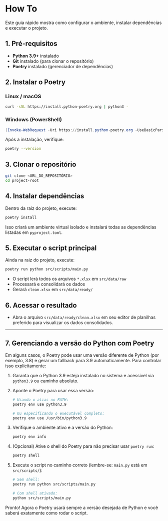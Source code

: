 # How To

Este guia rápido mostra como configurar o ambiente, instalar dependências e executar o projeto.

## 1. Pré-requisitos

* **Python 3.9+** instalado
* **Git** instalado (para clonar o repositório)
* **Poetry** instalado (gerenciador de dependências)

## 2. Instalar o Poetry

### Linux / macOS

```bash
curl -sSL https://install.python-poetry.org | python3 -
```

### Windows (PowerShell)

```powershell
(Invoke-WebRequest -Uri https://install.python-poetry.org -UseBasicParsing).Content | python -
```

Após a instalação, verifique:

```bash
poetry --version
```

## 3. Clonar o repositório

```bash
git clone <URL_DO_REPOSITÓRIO>
cd project-root
```

## 4. Instalar dependências

Dentro da raiz do projeto, execute:

```bash
poetry install
```

Isso criará um ambiente virtual isolado e instalará todas as dependências listadas em `pyproject.toml`.

## 5. Executar o script principal

Ainda na raiz do projeto, execute:

```bash
poetry run python src/scripts/main.py
```

* O script lerá todos os arquivos `*.xlsx` em `src/data/raw`
* Processará e consolidará os dados
* Gerará `clean.xlsx` em `src/data/ready/`

## 6. Acessar o resultado

* Abra o arquivo `src/data/ready/clean.xlsx` em seu editor de planilhas preferido para visualizar os dados consolidados.

---

## 7. Gerenciando a versão do Python com Poetry

Em alguns casos, o Poetry pode usar uma versão diferente de Python (por exemplo, 3.8) e gerar um fallback para 3.9 automaticamente. Para controlar isso explicitamente:

1. Garanta que o Python 3.9 esteja instalado no sistema e acessível via `python3.9` ou caminho absoluto.
2. Aponte o Poetry para usar essa versão:

   ```bash
   # Usando o alias no PATH:
   poetry env use python3.9

   # Ou especificando o executável completo:
   poetry env use /usr/bin/python3.9
   ```
3. Verifique o ambiente ativo e a versão do Python:

   ```bash
   poetry env info
   ```
4. (Opcional) Ative o shell do Poetry para não precisar usar `poetry run`:

   ```bash
   poetry shell
   ```
5. Execute o script no caminho correto (lembre-se: `main.py` está em `src/scripts/`):

   ```bash
   # Sem shell:
   poetry run python src/scripts/main.py

   # Com shell ativado:
   python src/scripts/main.py
   ```

Pronto! Agora o Poetry usará sempre a versão desejada de Python e você saberá exatamente como rodar o script.
